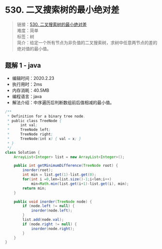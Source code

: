 # 530. 二叉搜索树的最小绝对差

> 链接：[530. 二叉搜索树的最小绝对差](https://leetcode-cn.com/problems/minimum-absolute-difference-in-bst/)  
> 难度：简单  
> 标签：树  
> 简介：给定一个所有节点为非负值的二叉搜索树，求树中任意两节点的差的绝对值的最小值。

## 题解 1 - java

- 编辑时间：2020.2.23
- 执行用时：2ms
- 内存消耗：40.5MB
- 编程语言：java
- 解法介绍：中序遍历后判断数组前后值相减的最小值。

```java
/**
 * Definition for a binary tree node.
 * public class TreeNode {
 *     int val;
 *     TreeNode left;
 *     TreeNode right;
 *     TreeNode(int x) { val = x; }
 * }
 */
class Solution {
	ArrayList<Integer> list = new ArrayList<Integer>();

    public int getMinimumDifference(TreeNode root) {
		inorder(root);
		int min = list.get(1)-list.get(0);
		for(int i =0,len=list.size()-1;i<len;i++)
			min=Math.min(list.get(i+1)-list.get(i), min);
		return min;
	}

	public void inorder(TreeNode node) {
		if (node.left != null) {
			inorder(node.left);
		}
		list.add(node.val);
		if (node.right != null) {
			inorder(node.right);
		}
	}
}
```
